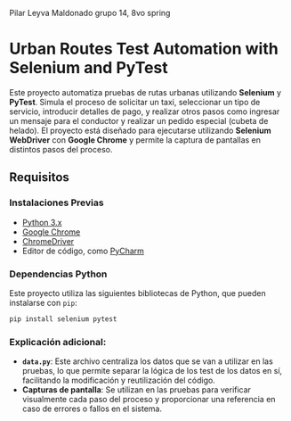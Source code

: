 Pilar Leyva Maldonado grupo 14, 8vo spring 

# Urban Routes Test Automation with Selenium and PyTest

Este proyecto automatiza pruebas de rutas urbanas utilizando **Selenium** y **PyTest**. Simula el proceso de solicitar un taxi, seleccionar un tipo de servicio, introducir detalles de pago, y realizar otros pasos como ingresar un mensaje para el conductor y realizar un pedido especial (cubeta de helado). El proyecto está diseñado para ejecutarse utilizando **Selenium WebDriver** con **Google Chrome** y permite la captura de pantallas en distintos pasos del proceso.

## Requisitos

### Instalaciones Previas
- [Python 3.x](https://www.python.org/downloads/)
- [Google Chrome](https://www.google.com/intl/es/chrome/)
- [ChromeDriver](https://sites.google.com/a/chromium.org/chromedriver/)
- Editor de código, como [PyCharm](https://www.jetbrains.com/pycharm/)

### Dependencias Python
Este proyecto utiliza las siguientes bibliotecas de Python, que pueden instalarse con `pip`:

```bash
pip install selenium pytest
```

### Explicación adicional:

- **`data.py`**: Este archivo centraliza los datos que se van a utilizar en las pruebas, lo que permite separar la lógica de los test de los datos en sí, facilitando la modificación y reutilización del código.
- **Capturas de pantalla**: Se utilizan en las pruebas para verificar visualmente cada paso del proceso y proporcionar una referencia en caso de errores o fallos en el sistema.

